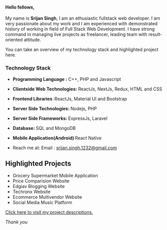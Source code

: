 #### Hello fellows,

My name is <b>Srijan Singh</b>, I am an ethusiastic fullstack web developer. I am very passionate about my work and I am experienced with demonstrated history of working in field of Full Stack Web Development. I have strong command in managing live projects as freelancer, leading team with result-oriented attitude.

You can take an overview of my technology stack and highlighted project here.

### Technology Stack

- <b>Programming Language :</b> C++, PHP and Javascript

- <b>Clientside Web Technologies: </b>ReactJs, NextJs, Redux, HTML and CSS 

- <b>Frontend Libraries </b>:ReactJs, Material UI and Bootstrap

- <b>Server Side Technologies: </b> Nodejs, PHP 

- <b>Server Side Frameworks: </b>ExpressJs, Laravel

- <b>Database: </b>SQL and MongoDB

- <b>Mobile Application(Android) </b>React Native

- Reach me at: Email : <a href="mailto:srijan.singh.1232@gmail.com">srijan.singh.1232@gmail.com</a>

## Highlighted Projects

- Grocery Supermarket Mobile Application
- Price Comparision Website 
- Edgiav Blogging Website 
- Techronx Website 
- Ecommerce Multivendor Website 
- Social Media Music Platform 

<a href="https://github.com/srijansingh?tab=projects">Click here to visit my project descriptions.</a>

<i>Thank you</i>
